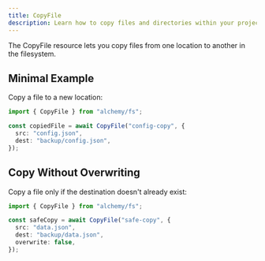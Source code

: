 ```yaml
---
title: CopyFile
description: Learn how to copy files and directories within your project using Alchemy's FS (File System) provider.
---
```


The CopyFile resource lets you copy files from one location to another in the filesystem.

## Minimal Example

Copy a file to a new location:

```ts
import { CopyFile } from "alchemy/fs";

const copiedFile = await CopyFile("config-copy", {
  src: "config.json",
  dest: "backup/config.json",
});
```

## Copy Without Overwriting

Copy a file only if the destination doesn't already exist:

```ts
import { CopyFile } from "alchemy/fs";

const safeCopy = await CopyFile("safe-copy", {
  src: "data.json",
  dest: "backup/data.json",
  overwrite: false,
});
```
